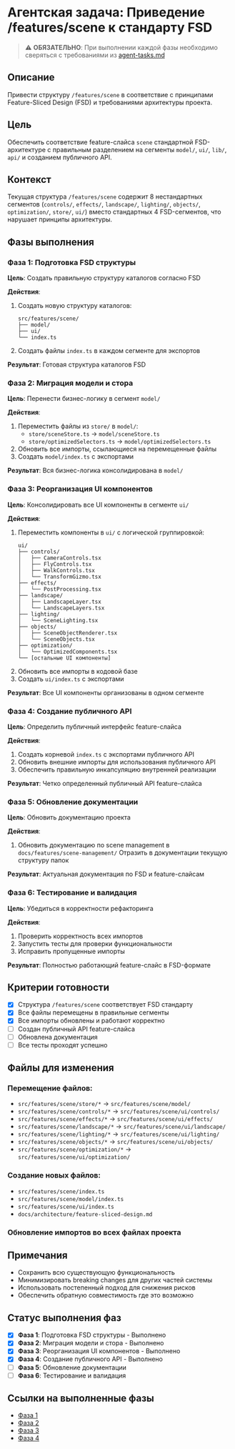 # Агентская задача: Приведение /features/scene к стандарту FSD

> ⚠️ **ОБЯЗАТЕЛЬНО**: При выполнении каждой фазы необходимо сверяться с требованиями из [agent-tasks.md](../../docs/development/workflows/agent-tasks.md)

## Описание
Привести структуру `/features/scene` в соответствие с принципами Feature-Sliced Design (FSD) и требованиями архитектуры проекта.

## Цель
Обеспечить соответствие feature-слайса `scene` стандартной FSD-архитектуре с правильным разделением на сегменты `model/`, `ui/`, `lib/`, `api/` и созданием публичного API.

## Контекст
Текущая структура `/features/scene` содержит 8 нестандартных сегментов (`controls/`, `effects/`, `landscape/`, `lighting/`, `objects/`, `optimization/`, `store/`, `ui/`) вместо стандартных 4 FSD-сегментов, что нарушает принципы архитектуры.

## Фазы выполнения

### Фаза 1: Подготовка FSD структуры
**Цель**: Создать правильную структуру каталогов согласно FSD

**Действия**:
1. Создать новую структуру каталогов:
   ```
   src/features/scene/
   ├── model/
   ├── ui/
   └── index.ts
   ```
2. Создать файлы `index.ts` в каждом сегменте для экспортов

**Результат**: Готовая структура каталогов FSD

### Фаза 2: Миграция модели и стора
**Цель**: Перенести бизнес-логику в сегмент `model/`

**Действия**:
1. Переместить файлы из `store/` в `model/`:
   - `store/sceneStore.ts` → `model/sceneStore.ts`
   - `store/optimizedSelectors.ts` → `model/optimizedSelectors.ts`
2. Обновить все импорты, ссылающиеся на перемещенные файлы
3. Создать `model/index.ts` с экспортами

**Результат**: Вся бизнес-логика консолидирована в `model/`

### Фаза 3: Реорганизация UI компонентов
**Цель**: Консолидировать все UI компоненты в сегменте `ui/`

**Действия**:
1. Переместить компоненты в `ui/` с логической группировкой:
   ```
   ui/
   ├── controls/
   │   ├── CameraControls.tsx
   │   ├── FlyControls.tsx
   │   ├── WalkControls.tsx
   │   └── TransformGizmo.tsx
   ├── effects/
   │   └── PostProcessing.tsx
   ├── landscape/
   │   ├── LandscapeLayer.tsx
   │   └── LandscapeLayers.tsx
   ├── lighting/
   │   └── SceneLighting.tsx
   ├── objects/
   │   ├── SceneObjectRenderer.tsx
   │   └── SceneObjects.tsx
   ├── optimization/
   │   └── OptimizedComponents.tsx
   └── [остальные UI компоненты]
   ```
2. Обновить все импорты в кодовой базе
3. Создать `ui/index.ts` с экспортами

**Результат**: Все UI компоненты организованы в одном сегменте

### Фаза 4: Создание публичного API
**Цель**: Определить публичный интерфейс feature-слайса

**Действия**:
1. Создать корневой `index.ts` с экспортами публичного API
2. Обновить внешние импорты для использования публичного API
3. Обеспечить правильную инкапсуляцию внутренней реализации

**Результат**: Четко определенный публичный API feature-слайса

### Фаза 5: Обновление документации
**Цель**: Обновить документацию проекта

**Действия**:
1. Обновить документацию по scene management в `docs/features/scene-management/` Отразить в документации текущую структуру папок


**Результат**: Актуальная документация по FSD и feature-слайсам

### Фаза 6: Тестирование и валидация
**Цель**: Убедиться в корректности рефакторинга

**Действия**:
1. Проверить корректность всех импортов
2. Запустить тесты для проверки функциональности
3. Исправить пропущенные импорты

**Результат**: Полностью работающий feature-слайс в FSD-формате

## Критерии готовности
- [x] Структура `/features/scene` соответствует FSD стандарту
- [x] Все файлы перемещены в правильные сегменты
- [x] Все импорты обновлены и работают корректно
- [ ] Создан публичный API feature-слайса
- [ ] Обновлена документация
- [ ] Все тесты проходят успешно

## Файлы для изменения
### Перемещение файлов:
- `src/features/scene/store/*` → `src/features/scene/model/`
- `src/features/scene/controls/*` → `src/features/scene/ui/controls/`
- `src/features/scene/effects/*` → `src/features/scene/ui/effects/`
- `src/features/scene/landscape/*` → `src/features/scene/ui/landscape/`
- `src/features/scene/lighting/*` → `src/features/scene/ui/lighting/`
- `src/features/scene/objects/*` → `src/features/scene/ui/objects/`
- `src/features/scene/optimization/*` → `src/features/scene/ui/optimization/`

### Создание новых файлов:
- `src/features/scene/index.ts`
- `src/features/scene/model/index.ts`
- `src/features/scene/ui/index.ts`
- `docs/architecture/feature-sliced-design.md`

### Обновление импортов во всех файлах проекта

## Примечания
- Сохранить всю существующую функциональность
- Минимизировать breaking changes для других частей системы
- Использовать постепенный подход для снижения рисков
- Обеспечить обратную совместимость где это возможно

## Статус выполнения фаз
- [x] **Фаза 1**: Подготовка FSD структуры - Выполнено
- [x] **Фаза 2**: Миграция модели и стора - Выполнено
- [x] **Фаза 3**: Реорганизация UI компонентов - Выполнено
- [x] **Фаза 4**: Создание публичного API - Выполнено
- [ ] **Фаза 5**: Обновление документации
- [ ] **Фаза 6**: Тестирование и валидация

## Ссылки на выполненные фазы
- [Фаза 1](phases/phase_1_summary.md)
- [Фаза 2](phases/phase_2_summary.md)
- [Фаза 3](phases/phase_3_summary.md)
- [Фаза 4](phases/phase_4_summary.md)
